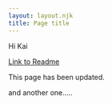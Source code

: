 ```yaml
---
layout: layout.njk
title: Page title
---
```


Hi Kai

[Link to Readme](./README.md)

This page has been updated.

and another one.....

